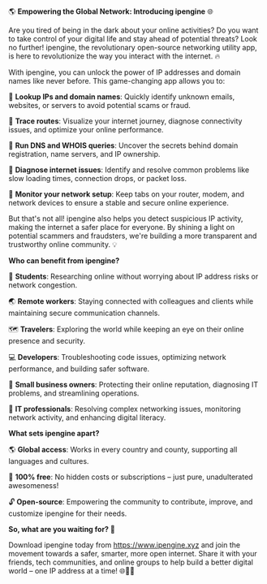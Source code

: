 🌎️ **Empowering the Global Network: Introducing ipengine** 🌐️

Are you tired of being in the dark about your online activities? Do you want to take control of your digital life and stay ahead of potential threats? Look no further! ipengine, the revolutionary open-source networking utility app, is here to revolutionize the way you interact with the internet. 🔥

With ipengine, you can unlock the power of IP addresses and domain names like never before. This game-changing app allows you to:

🔹 **Lookup IPs and domain names**: Quickly identify unknown emails, websites, or servers to avoid potential scams or fraud.

🔹 **Trace routes**: Visualize your internet journey, diagnose connectivity issues, and optimize your online performance.

🔹 **Run DNS and WHOIS queries**: Uncover the secrets behind domain registration, name servers, and IP ownership.

🔹 **Diagnose internet issues**: Identify and resolve common problems like slow loading times, connection drops, or packet loss.

🔹 **Monitor your network setup**: Keep tabs on your router, modem, and network devices to ensure a stable and secure online experience.

But that's not all! ipengine also helps you detect suspicious IP activity, making the internet a safer place for everyone. By shining a light on potential scammers and fraudsters, we're building a more transparent and trustworthy online community. 💡

**Who can benefit from ipengine?**

👥 **Students**: Researching online without worrying about IP address risks or network congestion.

🌏 **Remote workers**: Staying connected with colleagues and clients while maintaining secure communication channels.

🗺️ **Travelers**: Exploring the world while keeping an eye on their online presence and security.

💻 **Developers**: Troubleshooting code issues, optimizing network performance, and building safer software.

🏢 **Small business owners**: Protecting their online reputation, diagnosing IT problems, and streamlining operations.

💼 **IT professionals**: Resolving complex networking issues, monitoring network activity, and enhancing digital literacy.

**What sets ipengine apart?**

🌎️ **Global access**: Works in every country and county, supporting all languages and cultures.

💯 **100% free**: No hidden costs or subscriptions – just pure, unadulterated awesomeness!

🔓 **Open-source**: Empowering the community to contribute, improve, and customize ipengine for their needs.

**So, what are you waiting for? 🤔**

Download ipengine today from https://www.ipengine.xyz and join the movement towards a safer, smarter, more open internet. Share it with your friends, tech communities, and online groups to help build a better digital world – one IP address at a time! 🌐️🚀✨